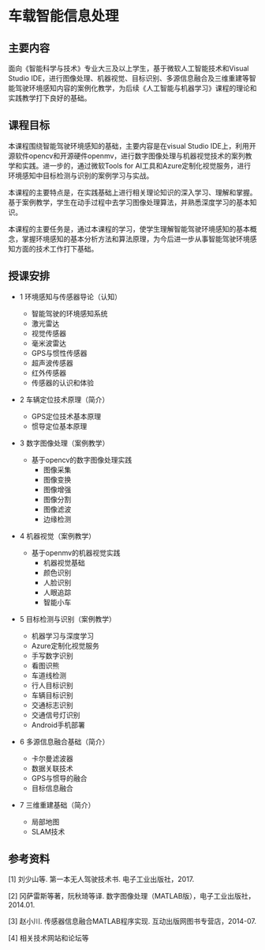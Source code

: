 # 车载智能信息处理


## 主要内容
面向《智能科学与技术》专业大三及以上学生，基于微软人工智能技术和Visual Studio IDE，进行图像处理、机器视觉、目标识别、多源信息融合及三维重建等智能驾驶环境感知内容的案例化教学，为后续《人工智能与机器学习》课程的理论和实践教学打下良好的基础。


## 课程目标
本课程围绕智能驾驶环境感知的基础，主要内容是在visual Studio IDE上，利用开源软件opencv和开源硬件openmv，进行数字图像处理与机器视觉技术的案列教学和实践。进一步的，通过微软Tools for AI工具和Azure定制化视觉服务，进行环境感知中目标检测与识别的案例学习与实战。

本课程的主要特点是，在实践基础上进行相关理论知识的深入学习、理解和掌握。基于案例教学，学生在动手过程中去学习图像处理算法，并熟悉深度学习的基本知识。

本课程的主要任务是，通过本课程的学习，使学生理解智能驾驶环境感知的基本概念，掌握环境感知的基本分析方法和算法原理，为今后进一步从事智能驾驶环境感知方面的技术工作打下基础。


## 授课安排

- 1 环境感知与传感器导论（认知）
  - 智能驾驶的环境感知系统
  - 激光雷达
  - 视觉传感器
  - 毫米波雷达
  - GPS与惯性传感器
  - 超声波传感器
  - 红外传感器
  - 传感器的认识和体验

- 2 车辆定位技术原理（简介）
  - GPS定位技术基本原理
  - 惯导定位基本原理
  
- 3 数字图像处理（案例教学）
  - 基于opencv的数字图像处理实践
    - 图像采集
    - 图像变换
    - 图像增强
    - 图像分割
    - 图像滤波
    - 边缘检测
  
- 4 机器视觉（案例教学）
  - 基于openmv的机器视觉实践
    - 机器视觉基础
    - 颜色识别
    - 人脸识别
    - 人眼追踪
    - 智能小车
  
- 5 目标检测与识别（案例教学）
  - 机器学习与深度学习
  - Azure定制化视觉服务
  - 手写数字识别
  - 看图识熊
  - 车道线检测
  - 行人目标识别
  - 车辆目标识别
  - 交通标志识别
  - 交通信号灯识别
  - Android手机部署
  
- 6 多源信息融合基础（简介）
  - 卡尔曼滤波器
  - 数据关联技术
  - GPS与惯导的融合
  - 目标信息融合

- 7 三维重建基础（简介）
  - 局部地图
  - SLAM技术


## 参考资料
[1] 刘少山等. 第一本无人驾驶技术书. 电子工业出版社，2017.

[2] 冈萨雷斯等著，阮秋琦等译. 数字图像处理（MATLAB版），电子工业出版社，2014.01.

[3] 赵小川. 传感器信息融合MATLAB程序实现. 互动出版网图书专营店，2014-07.

[4] 相关技术网站和论坛等